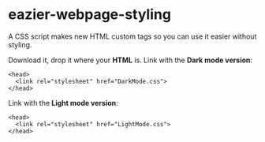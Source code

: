 # eazier-webpage-styling
A CSS script makes new HTML custom tags so you can use it easier without styling.

Download it, drop it where your **HTML** is.
Link with the **Dark mode version**:
```
<head>
  <link rel="stylesheet" href="DarkMode.css">
</head>
```
Link with the **Light mode version**:
```
<head>
  <link rel="stylesheet" href="LightMode.css">
</head>
```
